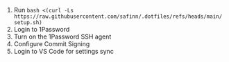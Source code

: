 1. Run `bash <(curl -Ls https://raw.githubusercontent.com/safinn/.dotfiles/refs/heads/main/setup.sh)`
2. Login to 1Password
3. Turn on the 1Password SSH agent
4. Configure Commit Signing
5. Login to VS Code for settings sync
